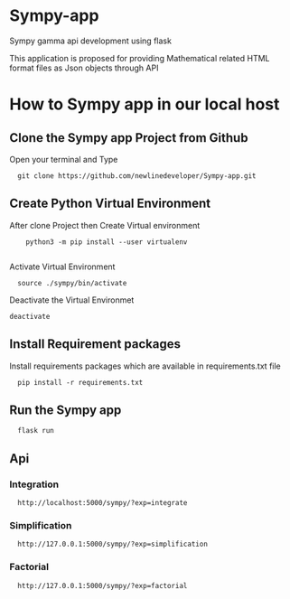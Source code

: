 # Sympy-app

Sympy gamma api development using flask 

This application is proposed for providing Mathematical related HTML format files as Json objects through  API 


# How to Sympy app in our local host 

## Clone the Sympy app Project from Github
  
  Open your terminal and Type 
  
  ```
    git clone https://github.com/newlinedeveloper/Sympy-app.git
  ```

## Create Python Virtual Environment
  
  After clone Project then Create Virtual environment
  
  ```
      python3 -m pip install --user virtualenv
      
  ```
  Activate Virtual Environment
  ```
    source ./sympy/bin/activate
  ```
  
  Deactivate the Virtual Environmet
  ```
  deactivate
  ```

## Install Requirement packages

Install requirements packages which are available in requirements.txt file

```
  pip install -r requirements.txt
```


## Run the Sympy app

```
  flask run
```

## Api

### Integration
``` 
  http://localhost:5000/sympy/?exp=integrate
```
### Simplification
```
  http://127.0.0.1:5000/sympy/?exp=simplification
```

### Factorial
```
  http://127.0.0.1:5000/sympy/?exp=factorial
```


